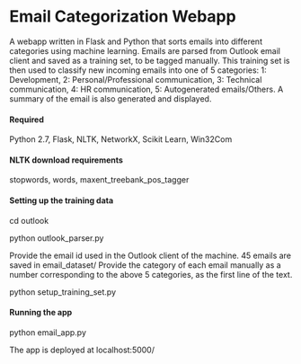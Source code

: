 # Email Categorization Webapp

A webapp written in Flask and Python that sorts emails into different categories using machine learning. Emails are parsed from Outlook email client and saved as a training set, to be tagged manually. This training set is then used to classify new incoming emails into one of 5 categories: 1: Development, 2: Personal/Professional communication, 3: Technical communication, 4: HR communication, 5: Autogenerated emails/Others. 
A summary of the email is also generated and displayed.

#### Required
Python 2.7, Flask, NLTK, NetworkX, Scikit Learn, Win32Com 

#### NLTK download requirements
stopwords, words, maxent_treebank_pos_tagger

#### Setting up the training data
cd outlook

python outlook_parser.py

Provide the email id used in the Outlook client of the machine. 45 emails are saved in email_dataset/
Provide the category of each email manually as a number corresponding to the above 5 categories, as the first line of the text.

python setup_training_set.py

#### Running the app
python email_app.py

The app is deployed at localhost:5000/
